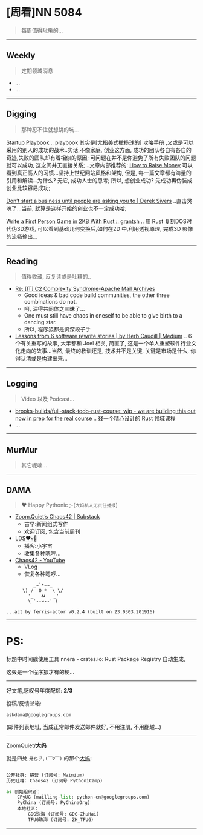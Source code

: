# [周看]NN 5084
> 每周值得瞅瞅的...

-----------------------------------------
## Weekly
> 定期领域消息

- ...
- ...

-----------------------------------------
## Digging
> 那种忍不住就想跳的坑...

[Startup Playbook](https://playbook.samaltman.com/) 
.. playbook 其实是[尤指美式橄榄球的] 攻略手册 ,又或是可以采用的别人的成功的战术..实话,不像家庭, 创业这方面, 成功的团队各自有各自的奇迹,失败的团队却有着相似的原因; 可问题在并不是你避免了所有失败团队的问题就可以成功, 这之间并无直接关系;
..文章内部推荐的: [How to Raise Money](http://paulgraham.com/fr.html) 可以看到真正高人的习惯...坚持上世纪网站风格和架构, 但是, 每一篇文章都有海量的引用和解读...为什么? 无它, 成功人士的思考; 所以, 想创业成功? 先成功再伪装成创业比较容易成功;


[Don’t start a business until people are asking you to | Derek Sivers](https://sive.rs/asking) ..直击灵魂了...当前, 就算是这样开始的创业也不一定成功哈;


[Write a First Person Game in 2KB With Rust :: grantsh](https://grantshandy.github.io/posts/raycasting/) .. 用 Rust 复刻DOS时代伪3D游戏, 可以看到基础几何变换后,如何在2D 中,利用透视原理, 完成3D 影像的流畅输出...


-----------------------------------------
## Reading
> 值得收藏, 反复读或是吐糟的..

- [Re: \[IT\] C2 Complexity Syndrome-Apache Mail Archives](https://lists.apache.org/thread/rh5v0qpsox6h1r5f4pmco4mh5p4bq447)
    - Good ideas & bad code build communities, the other three combinations do not.
    - 呵, 深得共同体之三昧了...
    - One must still have chaos in oneself to be able to give birth to a dancing star.
    - 所以, 程序猿都是资深段子手
- [Lessons from 6 software rewrite stories | by Herb Caudill | Medium](https://medium.com/@herbcaudill/lessons-from-6-software-rewrite-stories-635e4c8f7c22) .. 6个有关重写的故事, 大半都和 Joel 相关, 简直了, 这是一个单人重塑软件行业文化走向的故事...当然, 最终的教训还是, 技术并不是关键, 关键是市场是什么, 你得认清或是构建出来...


-----------------------------------------
## Logging
> Video 以及 Podcast...


- [brooks\-builds/full\-stack\-todo\-rust\-course: wip \- we are building this out now in prep for the real course](https://github.com/brooks-builds/full-stack-todo-rust-course) .. 叕一个精心设计的 Rust 领域课程
- ...

-----------------------------------------
## MurMur
> 其它呢喃...



-----------------------------------------
## DAMA
> ❤️ Happy Pythonic ;-(`大妈私人无责任播报`)



- [Zoom\.Quiet’s Chaos42 \| Substack](https://zoomquiet.substack.com/)
    + 古早:新闻组式写作
    + 欢迎订阅, 包含当前周刊
- [LDS❤️💀🤖](LDS42.PODCAST.XYZ)
    + 播客:小宇宙
    + 收集各种嗯哼...
- [Chaos42 - YouTube](https://www.youtube.com/watch?v=fPQ6piLqMXE&list=PLToFpvpg6EgRo6naYOp-BX4So-DxOCne8&index=1)
    + VLog
    + 恢复各种嗯哼...






```
          _~`*∽~_
      \) /  O *  \ \/
        '_   𝟂   _'
        \ '--∽--' )

...act by ferris-actor v0.2.4 (built on 23.0303.201916)
```

-----------------------------------------
# PS:

标题中时间戳使用工具 nnera - crates.io: Rust Package Registry 自动生成,

这叕是一个程序猿才有的梗...


-------------

好文笔,感叹号年度配额: **2/3**

投稿/反馈邮箱:

    askdama@googlegroups.com

(邮件列表地址, 
当成正常邮件发送邮件就好, 不用注册, 不用翻越...)


-------------

ZoomQuiet/**[大妈](https://mp.weixin.qq.com/s/N5TuRRbF558D4Q90XdDA7g)**

就是四处 `是也乎,(￣▽￣)` 的那个[大妈](https://mp.weixin.qq.com/s/N5TuRRbF558D4Q90XdDA7g):



```python

公开社群: 蟒营 (订阅号: Mainium)
历史吐糟: Chaos42 (订阅号 PythoniCamp)

as 创始组织者:
    CPyUG (mailling-list: python-cn@googlegroups.com)
    PyChina (订阅号: PyChinaOrg)
    本地社区: 
        GDG珠海 (订阅号: GDG-ZhuHai)
        TFUG珠海 (订阅号: ZH_TFUG)
```

-------------





